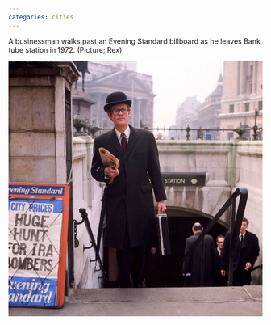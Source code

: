 ```yaml
---
categories: cities
---
```


A businessman walks past an Evening Standard billboard as he leaves Bank tube station in 1972. (Picture; Rex)

![bowler](https://raw.githubusercontent.com/muneer78/muneer78.github.io/master/images/londonhat.jpeg)



